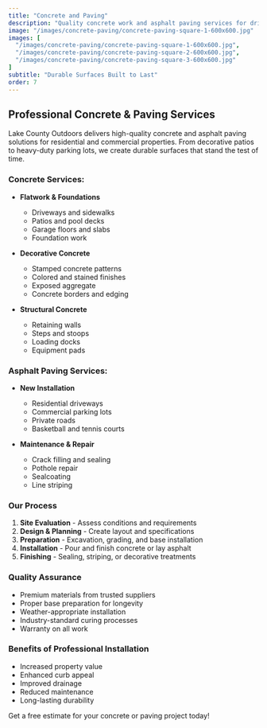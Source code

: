 ```yaml
---
title: "Concrete and Paving"
description: "Quality concrete work and asphalt paving services for driveways, walkways, patios, and parking lots. New installation and repairs."
image: "/images/concrete-paving/concrete-paving-square-1-600x600.jpg"
images: [
  "/images/concrete-paving/concrete-paving-square-1-600x600.jpg",
  "/images/concrete-paving/concrete-paving-square-2-600x600.jpg",
  "/images/concrete-paving/concrete-paving-square-3-600x600.jpg"
]
subtitle: "Durable Surfaces Built to Last"
order: 7
---
```


## Professional Concrete & Paving Services

Lake County Outdoors delivers high-quality concrete and asphalt paving solutions for residential and commercial properties. From decorative patios to heavy-duty parking lots, we create durable surfaces that stand the test of time.

### Concrete Services:

- **Flatwork & Foundations**
  - Driveways and sidewalks
  - Patios and pool decks
  - Garage floors and slabs
  - Foundation work

- **Decorative Concrete**
  - Stamped concrete patterns
  - Colored and stained finishes
  - Exposed aggregate
  - Concrete borders and edging

- **Structural Concrete**
  - Retaining walls
  - Steps and stoops
  - Loading docks
  - Equipment pads

### Asphalt Paving Services:

- **New Installation**
  - Residential driveways
  - Commercial parking lots
  - Private roads
  - Basketball and tennis courts

- **Maintenance & Repair**
  - Crack filling and sealing
  - Pothole repair
  - Sealcoating
  - Line striping

### Our Process

1. **Site Evaluation** - Assess conditions and requirements
2. **Design & Planning** - Create layout and specifications
3. **Preparation** - Excavation, grading, and base installation
4. **Installation** - Pour and finish concrete or lay asphalt
5. **Finishing** - Sealing, striping, or decorative treatments

### Quality Assurance

- Premium materials from trusted suppliers
- Proper base preparation for longevity
- Weather-appropriate installation
- Industry-standard curing processes
- Warranty on all work

### Benefits of Professional Installation

- Increased property value
- Enhanced curb appeal
- Improved drainage
- Reduced maintenance
- Long-lasting durability

Get a free estimate for your concrete or paving project today!